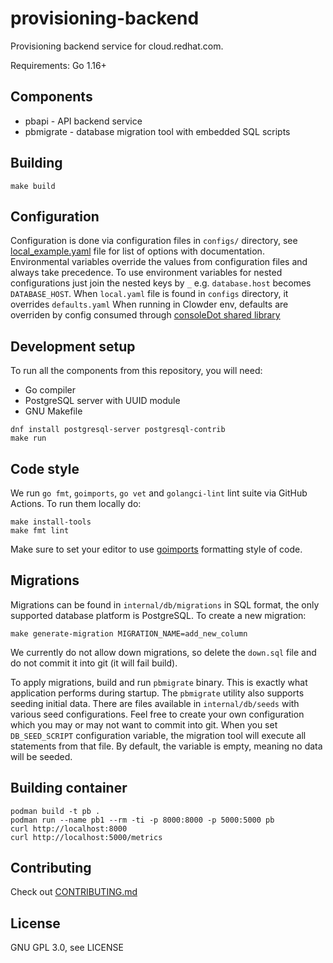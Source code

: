 # provisioning-backend

Provisioning backend service for cloud.redhat.com.

Requirements: Go 1.16+

## Components

* pbapi - API backend service
* pbmigrate - database migration tool with embedded SQL scripts

## Building

```
make build
```

## Configuration

Configuration is done via configuration files in `configs/` directory, see [local_example.yaml](configs/local_example.yaml) file for list of options with documentation. Environmental variables override the values from configuration files and always take precedence.
To use environment variables for nested configurations just join the nested keys by `_` e.g. `database.host` becomes `DATABASE_HOST`.
When `local.yaml` file is found in `configs` directory, it overrides `defaults.yaml`
When running in Clowder env, defaults are overriden by config consumed through [consoleDot shared library](https://github.com/RedHatInsights/app-common-go/)

## Development setup

To run all the components from this repository, you will need:

* Go compiler
* PostgreSQL server with UUID module
* GNU Makefile

```
dnf install postgresql-server postgresql-contrib
make run
```

## Code style

We run `go fmt`, `goimports`, `go vet` and `golangci-lint` lint suite via GitHub Actions. To run them locally do:

```
make install-tools
make fmt lint
```

Make sure to set your editor to use [goimports](https://pkg.go.dev/golang.org/x/tools/cmd/goimports) formatting style of code.

## Migrations

Migrations can be found in `internal/db/migrations` in SQL format, the only supported database platform is PostgreSQL. To create a new migration:

```
make generate-migration MIGRATION_NAME=add_new_column
```

We currently do not allow down migrations, so delete the `down.sql` file and do not commit it into git (it will fail build).

To apply migrations, build and run `pbmigrate` binary. This is exactly what application performs during startup. The `pbmigrate` utility also supports seeding initial data. There are files available in `internal/db/seeds` with various seed configurations. Feel free to create your own configuration which you may or may not want to commit into git. When you set `DB_SEED_SCRIPT` configuration variable, the migration tool will execute all statements from that file. By default, the variable is empty, meaning no data will be seeded.

## Building container

```
podman build -t pb .
podman run --name pb1 --rm -ti -p 8000:8000 -p 5000:5000 pb
curl http://localhost:8000
curl http://localhost:5000/metrics
```

## Contributing

Check out [CONTRIBUTING.md](CONTRIBUTING.md)

## License

GNU GPL 3.0, see LICENSE
